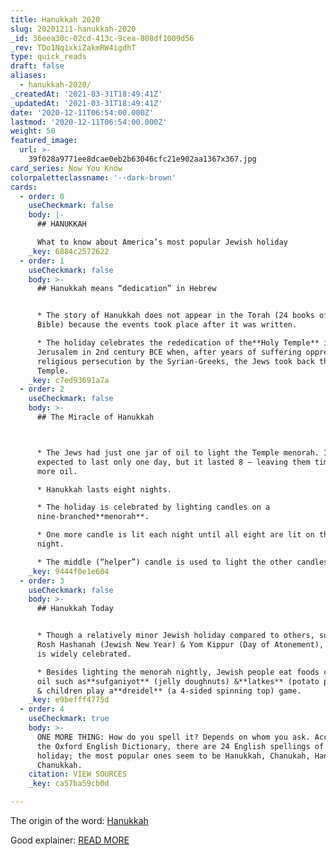 ```yaml
---
title: Hanukkah 2020
slug: 20201211-hanukkah-2020
_id: 36eea30c-02cd-413c-9cea-808df1009d56
_rev: TDo1Nq1xkiZakmRW4igdhT
type: quick_reads
draft: false
aliases:
  - hanukkah-2020/
_createdAt: '2021-03-31T18:49:41Z'
_updatedAt: '2021-03-31T18:49:41Z'
date: '2020-12-11T06:54:00.000Z'
lastmod: '2020-12-11T06:54:00.000Z'
weight: 50
featured_image:
  url: >-
    39f028a9771ee8dcae0eb2b63046cfc21e902aa1367x367.jpg
card_series: Now You Know
colorpaletteclassname: '--dark-brown'
cards:
  - order: 0
    useCheckmark: false
    body: |-
      ## HANUKKAH

      What to know about America’s most popular Jewish holiday
    _key: 6884c2572622
  - order: 1
    useCheckmark: false
    body: >-
      ## Hanukkah means “dedication” in Hebrew


      * The story of Hanukkah does not appear in the Torah (24 books of the
      Bible) because the events took place after it was written.

      * The holiday celebrates the rededication of the**Holy Temple** in
      Jerusalem in 2nd century BCE when, after years of suffering oppression and
      religious persecution by the Syrian-Greeks, the Jews took back their
      Temple.
    _key: c7ed93691a7a
  - order: 2
    useCheckmark: false
    body: >-
      ## The Miracle of Hanukkah  



      * The Jews had just one jar of oil to light the Temple menorah. It was
      expected to last only one day, but it lasted 8 — leaving them time to find
      more oil.

      * Hanukkah lasts eight nights.

      * The holiday is celebrated by lighting candles on a
      nine-branched**menorah**.

      * One more candle is lit each night until all eight are lit on the final
      night.

      * The middle (“helper”) candle is used to light the other candles.
    _key: 9444f0e1e604
  - order: 3
    useCheckmark: false
    body: >-
      ## Hanukkah Today


      * Though a relatively minor Jewish holiday compared to others, such as
      Rosh Hashanah (Jewish New Year) & Yom Kippur (Day of Atonement), Hanukkah
      is widely celebrated.

      * Besides lighting the menorah nightly, Jewish people eat foods cooked in
      oil such as**sufganiyot** (jelly doughnuts) &**latkes** (potato pancakes),
      & children play a**dreidel** (a 4-sided spinning top) game.
    _key: e9befff4775d
  - order: 4
    useCheckmark: true
    body: >-
      ONE MORE THING: How do you spell it? Depends on whom you ask. According to
      the Oxford English Dictionary, there are 24 English spellings of the
      holiday; the most popular ones seem to be Hanukkah, Chanukah, Hanukah, &
      Chanukkah.
    citation: VIEW SOURCES
    _key: ca57ba59cb0d

---
```

The origin of the word: [Hanukkah](https://www.merriam-webster.com/words-at-play/wassail-yule-holiday-word-origins/hanukkah)

Good explainer: [READ MORE](https://www.usatoday.com/story/news/nation/2020/12/10/when-is-hanukkah-2020-jewish-holiday-explained/6505975002/)
